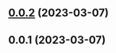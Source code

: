 ## [0.0.2](https://github.com/q1b/q1b/compare/v0.0.1...v0.0.2) (2023-03-07)



## 0.0.1 (2023-03-07)



